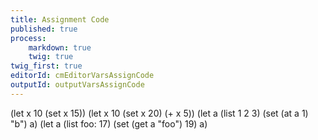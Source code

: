 ```yaml
---
title: Assignment Code
published: true
process:
    markdown: true
    twig: true
twig_first: true
editorId: cmEditorVarsAssignCode
outputId: outputVarsAssignCode
---
```

(let x 10
    (set x 15))
(let x 10
    (set x 20)
    (+ x 5))
(let a (list 1 2 3)
    (set (at a 1) "b")
    a)
(let a (list foo: 17)
    (set (get a "foo") 19)
    a)